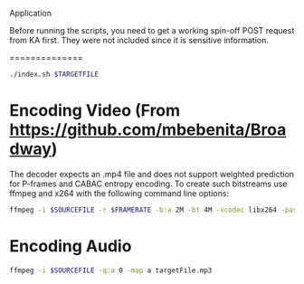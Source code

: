 Application

Before running the scripts, you need to get a working spin-off POST request from KA first. They were not included since it is sensitive information.

==============
```sh
./index.sh $TARGETFILE
```

Encoding Video (From https://github.com/mbebenita/Broadway)
==============

The decoder expects an .mp4 file and does not support weighted prediction for P-frames and CABAC entropy encoding. To create such bitstreams use ffmpeg and x264 with the following command line options:

```sh
ffmpeg -i $SOURCEFILE -r $FRAMERATE -b:a 2M -bt 4M -vcodec libx264 -pass 1 -coder 0 -bf 0 -flags -loop -wpredp 0 -an targetFile.mp4
```

Encoding Audio
==============
```sh
ffmpeg -i $SOURCEFILE -q:a 0 -map a targetFile.mp3
```
